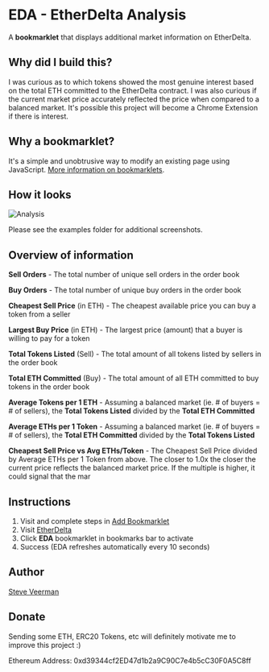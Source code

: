 
# EDA - EtherDelta Analysis
A **bookmarklet** that displays additional market information on EtherDelta.

## Why did I build this?

I was curious as to which tokens showed the most genuine interest based on the total ETH committed to the EtherDelta contract. I was also curious if the current market price accurately reflected the price when compared to a balanced market. It's possible this project will become a Chrome Extension if there is interest.

## Why a bookmarklet?
It's a simple and unobtrusive way to modify an existing page using JavaScript. [More information on bookmarklets](https://en.wikipedia.org/wiki/Bookmarklet).

## How it looks
![Analysis](https://github.com/veerman/EtherDeltaAnalysis/master/analysis.png)

Please see the examples folder for additional screenshots.

## Overview of information

**Sell Orders** - The total number of unique sell orders in the order book

**Buy Orders** - The total number of unique buy orders in the order book

**Cheapest Sell Price** (in ETH) - The cheapest available price you can buy a token from a seller

**Largest Buy Price** (in ETH) - The largest price (amount) that a buyer is willing to pay for a token

**Total Tokens Listed** (Sell) - The total amount of all tokens listed by sellers in the order book

**Total ETH Committed** (Buy) - The total amount of all ETH committed to buy tokens in the order book

**Average Tokens per 1 ETH** - Assuming a balanced market (ie. # of buyers = # of sellers), the **Total Tokens Listed** divided by the **Total ETH Committed**

**Average ETHs per 1 Token** - Assuming a balanced market (ie. # of buyers = # of sellers), the **Total ETH Committed** divided by the **Total Tokens Listed**

**Cheapest Sell Price vs Avg ETHs/Token**	- The Cheapest Sell Price divided by Average ETHs per 1 Token from above. The closer to 1.0x the closer the current price reflects the balanced market price. If the multiple is higher, it could signal that the mar

## Instructions
1. Visit and complete steps in [Add Bookmarklet](https://htmlpreview.github.io/?https://raw.githubusercontent.com/veerman/EtherDeltaAnalysis/master/add_bookmarklet.html)
3. Visit [EtherDelta](https://etherdelta.com/)
4. Click **EDA** bookmarklet in bookmarks bar to activate
5. Success (EDA refreshes automatically every 10 seconds)

## Author
[Steve Veerman](http://steve.veerman.ca/)

## Donate
Sending some ETH, ERC20 Tokens, etc will definitely motivate me to improve this project :)

Ethereum Address: 0xd39344cf2ED47d1b2a9C90C7e4b5cC30F0A5C8ff
